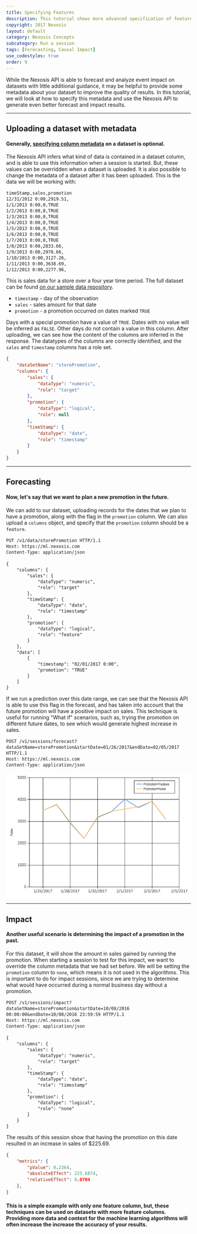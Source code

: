 ```yaml
---
title: Specifying Features
description: This tutorial shows more advanced specification of features and column metadata
copyright: 2017 Nexosis
layout: default
category: Nexosis Concepts
subcategory: Run a session
tags: [Forecasting, Causal Impact]
use_codestyles: true
order: 9
---
```


While the Nexosis API is able to forecast and analyze event impact on datasets with little additional guidance, it may be helpful to provide some metadata about your dataset to improve the quality of results.  In this tutorial, we will look at how to specify this metadata and use the Nexosis API to generate even better forecast and impact results.

----

## Uploading a dataset with metadata

#### Generally, [specifying column metadata](column-metadata) on a dataset is optional. 

The Nexosis API infers what kind of data is contained in a dataset column, and is able to use this information when a session is started. But, these values can be overridden when a dataset is uploaded.  It is also possible to change the metadata of a dataset after it has been uploaded. This is the data we will be working with:

``` csv
timeStamp,sales,promotion
12/31/2012 0:00,2919.51,
1/1/2013 0:00,0,TRUE
1/2/2013 0:00,0,TRUE
1/3/2013 0:00,0,TRUE
1/4/2013 0:00,0,TRUE
1/5/2013 0:00,0,TRUE
1/6/2013 0:00,0,TRUE
1/7/2013 0:00,0,TRUE
1/8/2013 0:00,2833.66,
1/9/2013 0:00,2978.66,
1/10/2013 0:00,3127.26,
1/11/2013 0:00,3638.69,
1/12/2013 0:00,2277.96,
```

This is sales data for a store over a four year time period.  The full dataset can be found [on our sample data repository](https://raw.githubusercontent.com/Nexosis/sampledata/master/LocationD-promotions.csv).

- `timestamp` - day of the observation
- `sales` - sales amount for that date
- `promotion` - a promotion occurred on dates marked `TRUE`

Days with a special promotion have a value of `TRUE`.  Dates with no value will be inferred as `FALSE`.  Other days do not contain a value in this column.  After uploading, we can see how the content of the columns are inferred in the response.  The datatypes of the columns are correctly identified, and the `sales` and `timestamp` columns has a role set.

``` json
{
    "dataSetName": "storePromotion",
    "columns": {
        "sales": {
            "dataType": "numeric",
            "role": "target"
        },
        "promotion": {
            "dataType": "logical",
            "role": null
        },
        "timeStamp": {
            "dataType": "date",
            "role": "timestamp"
        }
    }
}
```

----

## Forecasting

#### Now, let's say that we want to plan a new promotion in the future.  

We can add to our dataset, uploading records for the dates that we plan to have a promotion, along with the flag in the `promotion` column.  We can also upload a `columns` object, and specify that the `promotion` column should be a `feature`.

``` http
PUT /v1/data/storePromotion HTTP/1.1
Host: https://ml.nexosis.com
Content-Type: application/json

{
    "columns": {
        "sales": {
            "dataType": "numeric",
            "role": "target"
        },
        "timeStamp": {
            "dataType": "date",
            "role": "timestamp"
        },
        "promotion": {
            "dataType": "logical",
            "role": "feature"
        }
    },
    "data": [
        {
            "timestamp": "02/01/2017 0:00",
            "promotion": "TRUE"
        }
    ]
}
```

If we run a prediction over this date range, we can see that the Nexosis API is able to use this flag in the forecast, and has taken into account that the future promotion will have a positive impact on sales.  This technique is useful for running "What if" scenarios, such as, trying the promotion on different future dates, to see which would generate highest increase in sales.

``` http
POST /v1/sessions/forecast?dataSetName=storePromotion&startDate=01/26/2017&endDate=02/05/2017 HTTP/1.1
Host: https://ml.nexosis.com
Content-Type: application/json
```

<img src="../assets/img/ColumnMetadataForecast.png" alt="Line chart of forecast results">

----

## Impact

#### Another useful scenario is determining the impact of a promotion in the past.  

For this dataset, it will show the amount in sales gained by running the promotion.  When starting a session to test for this impact, we want to override the column metadata that we had set before.  We will be setting the `promotion` column to `none`, which means it is not used in the algorithms.  This is important to do for impact sessions, since we are trying to determine what would have occurred during a normal business day without a promotion.

``` http
POST /v1/sessions/impact?dataSetName=storePromotion&startDate=10/08/2016 00:00:00&endDate=10/08/2016 23:59:59 HTTP/1.1
Host: https://ml.nexosis.com
Content-Type: application/json

{
    "columns": {
        "sales": {
            "dataType": "numeric",
            "role": "target"
        },
        "timeStamp": {
            "dataType": "date",
            "role": "timestamp"
        },
        "promotion": {
            "dataType": "logical",
            "role": "none"
        }
    }
}
```

The results of this session show that having the promotion on this date resulted in an increase in sales of $225.69.

``` json
{
    "metrics": {
        "pValue": 0.2364,
        "absoluteEffect": 225.6874,
        "relativeEffect": 0.0704
    },
}
```

#### This is a simple example with only one feature column, but, these techniques can be used on datasets with more feature columns. Providing more data and context for the machine learning algorithms will often increase the increase the accuracy of your results.
